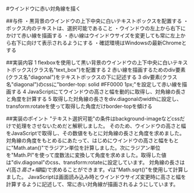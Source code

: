#ウインドウに赤い対角線を描く

##与件
・黒背景のウインドウの上下中央に白いテキストボックスを配置する
・ボックス内のテキストは、選択可能であること
・ウインドウの左上から右下にかけて赤い線を描画する
・赤い線はウインドウサイズを変更しても常に左上から右下に向けて表示されるようにする
・確認環境はWindowsの最新Chromeとする

##実装内容
1 flexboxを使用して黒い背景のウインドウの上下中央に白いテキストボックス(クラス名"text_box")を配置する
2 赤い線を描画するためのdiv要素(クラス名"diagonal")をテキストボックスの下に記述する
3 div要素(クラス名"diagonal")のcssに"border-top: solid #FF0000 1px;"を設定して赤い線を描画する
4 JavaScriptにてウインドウの高さと幅を動的に取得し、対角線の長さと角度を計算する
5 取得した対角線の長さをdiv.diagonalのwidthに設定し、transform:rotateを使って取得した角度だけborder-topを傾ける

##実装のポイント
"テキスト選択可能"の条件はbackground-imageなどcssだけで処理をさせないためだと解釈しました。
そのため、ウインドウの高さと幅をJavaScriptで取得し、その数値をもとに対角線の長さと角度を求めました。
対角線の角度をもとめるにあたって、はじめにウインドウの高さと幅をもとに"Math.atan()"でラジアン単位を計算しました。次にラジアン単位を"Math.PI"を使って度数法に変換して角度を求めました。取得した値は"div.diagonal"のcss、transform:rotateに設定しています。
対角線の長さは√(高さ*高さ+幅*幅)で求めることができます。√は"Math.sqrt()"を使用して計算しました。
JavaScriptは画面読み込み時とウインドウサイズ変更時に高さと幅を計算するように記述して、常に赤い対角線が描画されるようにしています。

